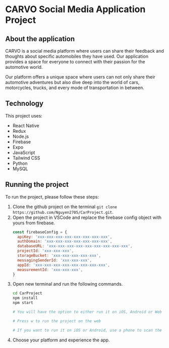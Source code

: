 # CARVO Social Media Application Project 


## About the application
CARVO is a social media platform where users can share their feedback and thoughts about specific automobiles they have used. Our application provides a space for everyone to connect with their passion for the automotive world.

Our platform offers a unique space where users can not only share their automotive adventures but also dive deep into the world of cars, motorcycles, trucks, and every mode of transportation in between.

## Technology
This project uses:

- React Native
- Redux
- Node.js
- Firebase
- Expo
- JavaScript
- Tailwind CSS
- Python
- MySQL

## Running the project

To run the project, please follow these steps:

1. Clone the github project on the terminal `git clone https://github.com/Nguyen2705/CarProject.git`.
2. Open the project in VSCode and replace the firebase config object with yours from firebase.
   ```js
   const firebaseConfig = {
     apiKey: 'xxx-xxx-xxx-xxx-xxx-xxx-xxx-xxx',
     authDomain: 'xxx-xxx-xxx-xxx-xxx-xxx-xxx',
     databaseURL: 'xxx-xxx-xxx-xxx-xxx-xxx-xxx-xxx-xxx',
     projectId: 'xxx-xxx-xxx',
     storageBucket: 'xxx-xxx-xxx-xxx-xxx',
     messagingSenderId: 'xxx-xxx-xxx',
     appId: 'xxx-xxx-xxx-xxx-xxx-xxx-xxx-xxx',
     measurementId: 'xxx-xxx-xxx',
   }
   ```
3. Open new terminal and run the following commands.
   ```sh
   cd CarProject
   npm install
   npm start
   
   # You will have the option to either run it on iOS, Android or Web
   
   # Press w to run the project on the web

   # If you want to run it on iOS or Android, use a phone to scan the QR code or use a simulator
   ```
4. Choose your platform and experience the app.